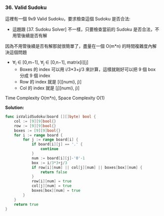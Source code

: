### 36. Valid Sudoku

這裡有一個 9x9 Valid Sudoku，要求檢查這個 Sudoku 是否合法:
-   這題跟 [37. Sudoku Solver] 不一樣，只要檢查當前的 Sudoku 是否合法，不用管後續是否有解

因為不用管後續是否有解那就很簡單了，盡量在一個 O(m*n) 的時間複雜度內解決這個問題
-   ∀<sub>i</sub> ∈ [0,m−1], ∀<sub>j</sub> ∈ [0,n−1], matrix[i][j]
    -   Boxes 的 index 可以用 i/3*3+j/3 來計算，這樣就剛好可以把 9 個 box 分成 9 個 index
    -   Row 的 index 就是 [i][num(i, j)]
    -   Col 的 index 就是 [j][num(i, j)]

Time Complexity O(m*n), Space Complexity O(1)

**Solution:**
```go
func isValidSudoku(board [][]byte) bool {
    col := [9][9]bool{}
    row := [9][9]bool{}
    boxes := [9][9]bool{}
    for i := range board {
        for j := range board[i] {
            if board[i][j] == '.' {
                continue
            }
            num := board[i][j]-'0'-1
            box := i/3*3+j/3
            if row[i][num] || col[j][num] || boxes[box][num] {
                return false
            }
            row[i][num] = true
            col[j][num] = true
            boxes[box][num] = true
        }
    }
    return true
}
```

[36. Valid Sudoku]: https://leetcode.com/problems/valid-sudoku/